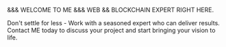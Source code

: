 &&&  WELCOME TO ME  &&&
WEB && BLOCKCHAIN EXPERT RIGHT HERE.

Don't settle for less - Work with a seasoned expert who can deliver results. 
Contact ME today to discuss your project and start bringing your vision to life.

<!---
degenPick/degenPick is a ✨ special ✨ repository because its `README.md` (this file) appears on your GitHub profile.
You can click the Preview link to take a look at your changes.
--->
